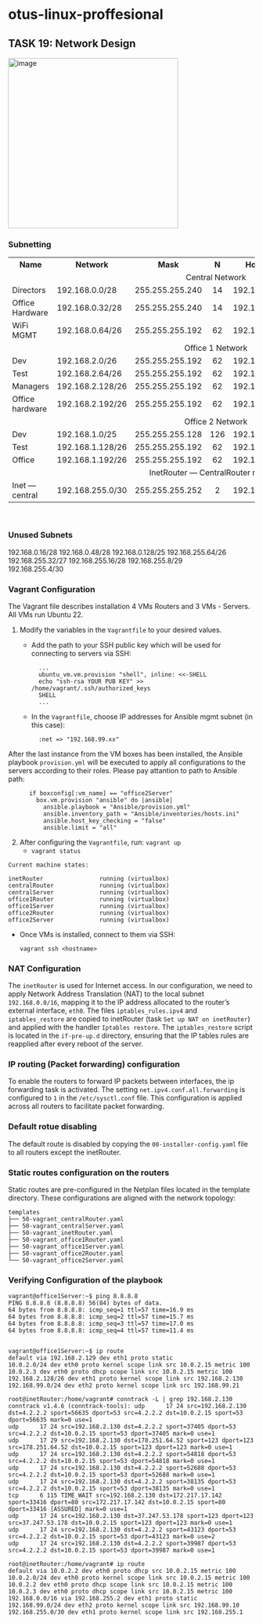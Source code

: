 # otus-linux-proffesional
## TASK 19: Network Design
<img width="347" alt="image" src="https://github.com/SergeyNowitzki/otus-linux-prof/assets/39993377/ddb08149-a2cc-4208-84d6-db14c281611c">

### Subnetting

<table>
  <tr align="center">
    <th>Name</th>
    <th>Network</th>
    <th>Mask</th>
    <th>N</th>
    <th>Hostmin</th>
    <th>Hostmax</th>
    <th>Broadcast</th>
  </tr>
  <tr>
    <td colspan="7" align="center"> Central Network </td>
  </tr>
    <td align="left">Directors</td>
    <td align="left">192.168.0.0/28</td>
    <td align="left">255.255.255.240</td>
    <td align="center">14</td>
    <td align="left">192.168.0.1</td>
    <td align="left">192.168.0.14</td>
    <td align="left">192.168.0.15</td>
  </tr>
  </tr>
    <td align="left">Office Hardware</td>
    <td align="left">192.168.0.32/28</td>
    <td align="left">255.255.255.240</td>
    <td align="center">14</td>
    <td align="left">192.168.0.33</td>
    <td align="left">192.168.0.46</td>
    <td align="left">192.168.0.47</td>
  </tr>
  </tr>
    <td align="left">WiFi MGMT</td>
    <td align="left">192.168.0.64/26</td>
    <td align="left">255.255.255.192</td>
    <td align="center">62</td>
    <td align="left">192.168.0.65</td>
    <td align="left">192.168.0.126</td>
    <td align="left">192.168.0.127</td>
  </tr>
    <td colspan="7" align="center"> Office 1 Network </td>
  </tr>
    <td align="left">Dev</td>
    <td align="left">192.168.2.0/26</td>
    <td align="left">255.255.255.192</td>
    <td align="center">62</td>
    <td align="left">192.168.2.1</td>
    <td align="left">192.168.2.62</td>
    <td align="left">192.168.2.63</td>
  </tr>
  </tr>
    <td align="left">Test</td>
    <td align="left">192.168.2.64/26</td>
    <td align="left">255.255.255.192</td>
    <td align="center">62</td>
    <td align="left">192.168.2.65</td>
    <td align="left">192.168.2.126</td>
    <td align="left">192.168.2.127</td>
  </tr>
  </tr>
    <td align="left">Managers</td>
    <td align="left">192.168.2.128/26</td>
    <td align="left">255.255.255.192</td>
    <td align="center">62</td>
    <td align="left">192.168.2.129</td>
    <td align="left">192.168.2.190</td>
    <td align="left">192.168.2.191</td>
  </tr>
  </tr>
    <td align="left">Office hardware</td>
    <td align="left">192.168.2.192/26</td>
    <td align="left">255.255.255.192</td>
    <td align="center">62</td>
    <td align="left">192.168.2.193</td>
    <td align="left">192.168.2.254</td>
    <td align="left">192.168.2.255</td>
  </tr>
    <td colspan="7" align="center"> Office 2 Network </td>
  </tr>
    <td align="left">Dev</td>
    <td align="left">192.168.1.0/25</td>
    <td align="left">255.255.255.128</td>
    <td align="center">126</td>
    <td align="left">192.168.1.1</td>
    <td align="left">192.168.1.126</td>
    <td align="left">192.168.1.127</td>
  </tr>
  </tr>
    <td align="left">Test</td>
    <td align="left">192.168.1.128/26</td>
    <td align="left">255.255.255.192</td>
    <td align="center">62</td>
    <td align="left">192.168.1.129</td>
    <td align="left">192.168.1.190</td>
    <td align="left">192.168.1.191</td>
  </tr>
  </tr>
    <td align="left">Office</td>
    <td align="left">192.168.1.192/26</td>
    <td align="left">255.255.255.192</td>
    <td align="center">62</td>
    <td align="left">192.168.1.193</td>
    <td align="left">192.168.1.254</td>
    <td align="left">192.168.1.255</td>
  </tr>
    <td colspan="7" align="center"> InetRouter — CentralRouter network </td>
  </tr>
    <td align="left">Inet — central</td>
    <td align="left">192.168.255.0/30</td>
    <td align="left">255.255.255.252</td>
    <td align="center">2</td>
    <td align="left">192.168.255.1</td>
    <td align="left">192.168.255.2</td>
    <td align="left">192.168.255.3</td>
  </tr>
</table>
<br />

### Unused Subnets
192.168.0.16/28 
192.168.0.48/28
192.168.0.128/25
192.168.255.64/26
192.168.255.32/27
192.168.255.16/28
192.168.255.8/29  
192.168.255.4/30



### Vagrant Configuration
The Vagrant file describes installation 4 VMs Routers and 3 VMs - Servers. All VMs run Ubuntu 22.
1. Modify the variables in the `Vagrantfile` to your desired values.
   
   - Add the path to your SSH public key which will be used for connecting to servers via SSH:
     ```
       ...
       ubuntu_vm.vm.provision "shell", inline: <<-SHELL
       echo "ssh-rsa YOUR PUB KEY" >> /home/vagrant/.ssh/authorized_keys
       SHELL
       ...
     ```

   - In the `Vagrantfile`, choose IP addresses for Ansible mgmt subnet (in this case):
     ```
       :net => "192.168.99.xx"
     ```

After the last instance from the VM boxes has been installed, the Ansible playbook `provision.yml` will be executed to apply all configurations to the servers according to their roles. Please pay attantion to path to Ansible path:
```
      if boxconfig[:vm_name] == "office2Server"
        box.vm.provision "ansible" do |ansible|
          ansible.playbook = "Ansible/provision.yml"
          ansible.inventory_path = "Ansible/inventories/hosts.ini"
          ansible.host_key_checking = "false"
          ansible.limit = "all"
```

2. After configuring the `Vagrantfile`, run: `vagrant up`
   - `vagrant status`
```
Current machine states:

inetRouter                running (virtualbox)
centralRouter             running (virtualbox)
centralServer             running (virtualbox)
office1Router             running (virtualbox)
office1Server             running (virtualbox)
office2Router             running (virtualbox)
office2Server             running (virtualbox)
```
   - Once VMs is installed, connect to them via SSH:
     ```
     vagrant ssh <hostname>
     ```

### NAT Configuration
The `inetRouter` is used for Internet access. In our configuration, we need to apply Network Address Translation (NAT) to the local subnet `192.168.0.0/16`, mapping it to the IP address allocated to the router’s external interface, `eth0`. The files `iptables_rules.ipv4` and `iptables_restore` are copied to inetRouter (task `Set up NAT on inetRouter`) and applied with the handler `Iptables restore`. The `iptables_restore` script is located in the `if-pre-up.d` directory, ensuring that the IP tables rules are reapplied after every reboot of the server.

### IP routing (Packet forwarding) configuration
To enable the routers to forward IP packets between interfaces, the ip forwarding task is activated. The setting `net.ipv4.conf.all.forwarding` is configured to `1` in the `/etc/sysctl.conf` file. This configuration is applied across all routers to facilitate packet forwarding.

### Default rotue disabling
The default route is disabled by copying the `00-installer-config.yaml` file to all routers except the inetRouter.

### Static routes configuration on the routers
Static routes are pre-configured in the Netplan files located in the template directory. These configurations are aligned with the network topology:
```
templates
├── 50-vagrant_centralRouter.yaml
├── 50-vagrant_centralServer.yaml
├── 50-vagrant_inetRouter.yaml
├── 50-vagrant_office1Router.yaml
├── 50-vagrant_office1Server.yaml
├── 50-vagrant_office2Router.yaml
└── 50-vagrant_office2Server.yaml
```


### Verifying Configuration of the playbook
```
vagrant@office1Server:~$ ping 8.8.8.8
PING 8.8.8.8 (8.8.8.8) 56(84) bytes of data.
64 bytes from 8.8.8.8: icmp_seq=1 ttl=57 time=16.9 ms
64 bytes from 8.8.8.8: icmp_seq=2 ttl=57 time=15.7 ms
64 bytes from 8.8.8.8: icmp_seq=3 ttl=57 time=17.0 ms
64 bytes from 8.8.8.8: icmp_seq=4 ttl=57 time=11.4 ms


vagrant@office1Server:~$ ip route
default via 192.168.2.129 dev eth1 proto static
10.0.2.0/24 dev eth0 proto kernel scope link src 10.0.2.15 metric 100
10.0.2.3 dev eth0 proto dhcp scope link src 10.0.2.15 metric 100
192.168.2.128/26 dev eth1 proto kernel scope link src 192.168.2.130
192.168.99.0/24 dev eth2 proto kernel scope link src 192.168.99.21

root@inetRouter:/home/vagrant# conntrack -L | grep 192.168.2.130
conntrack v1.4.6 (conntrack-tools): udp      17 24 src=192.168.2.130 dst=4.2.2.2 sport=56635 dport=53 src=4.2.2.2 dst=10.0.2.15 sport=53 dport=56635 mark=0 use=1
udp      17 24 src=192.168.2.130 dst=4.2.2.2 sport=37405 dport=53 src=4.2.2.2 dst=10.0.2.15 sport=53 dport=37405 mark=0 use=1
udp      17 29 src=192.168.2.130 dst=178.251.64.52 sport=123 dport=123 src=178.251.64.52 dst=10.0.2.15 sport=123 dport=123 mark=0 use=1
udp      17 24 src=192.168.2.130 dst=4.2.2.2 sport=54818 dport=53 src=4.2.2.2 dst=10.0.2.15 sport=53 dport=54818 mark=0 use=1
udp      17 24 src=192.168.2.130 dst=4.2.2.2 sport=52688 dport=53 src=4.2.2.2 dst=10.0.2.15 sport=53 dport=52688 mark=0 use=1
udp      17 24 src=192.168.2.130 dst=4.2.2.2 sport=38135 dport=53 src=4.2.2.2 dst=10.0.2.15 sport=53 dport=38135 mark=0 use=1
tcp      6 115 TIME_WAIT src=192.168.2.130 dst=172.217.17.142 sport=33416 dport=80 src=172.217.17.142 dst=10.0.2.15 sport=80 dport=33416 [ASSURED] mark=0 use=1
udp      17 24 src=192.168.2.130 dst=37.247.53.178 sport=123 dport=123 src=37.247.53.178 dst=10.0.2.15 sport=123 dport=123 mark=0 use=1
udp      17 24 src=192.168.2.130 dst=4.2.2.2 sport=43123 dport=53 src=4.2.2.2 dst=10.0.2.15 sport=53 dport=43123 mark=0 use=2
udp      17 24 src=192.168.2.130 dst=4.2.2.2 sport=39987 dport=53 src=4.2.2.2 dst=10.0.2.15 sport=53 dport=39987 mark=0 use=1

root@inetRouter:/home/vagrant# ip route
default via 10.0.2.2 dev eth0 proto dhcp src 10.0.2.15 metric 100
10.0.2.0/24 dev eth0 proto kernel scope link src 10.0.2.15 metric 100
10.0.2.2 dev eth0 proto dhcp scope link src 10.0.2.15 metric 100
10.0.2.3 dev eth0 proto dhcp scope link src 10.0.2.15 metric 100
192.168.0.0/16 via 192.168.255.2 dev eth1 proto static
192.168.99.0/24 dev eth2 proto kernel scope link src 192.168.99.10
192.168.255.0/30 dev eth1 proto kernel scope link src 192.168.255.1
```
